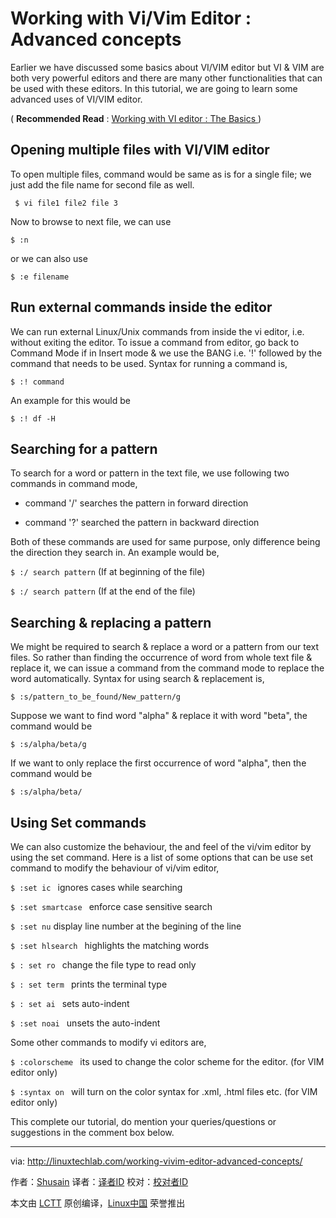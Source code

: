 Working with Vi/Vim Editor : Advanced concepts
======
Earlier we have discussed some basics about VI/VIM editor but VI & VIM are both very powerful editors and there are many other functionalities that can be used with these editors. In this tutorial, we are going to learn some advanced uses of VI/VIM editor.

( **Recommended Read** : [Working with VI editor : The Basics ][1])

## Opening multiple files with VI/VIM editor

To open multiple files, command would be same as is for a single file; we just add the file name for second file as well.

```
 $ vi file1 file2 file 3
```

Now to browse to next file, we can use

```
$ :n
```

or we can also use

```
$ :e filename
```

## Run external commands inside the editor

We can run external Linux/Unix commands from inside the vi editor, i.e. without exiting the editor. To issue a command from editor, go back to Command Mode if in Insert mode & we use the BANG i.e. '!' followed by the command that needs to be used. Syntax for running a command is,

```
$ :! command
```

An example for this would be

```
$ :! df -H
```

## Searching for a pattern

To search for a word or pattern in the text file, we use following two commands in command mode,

  * command '/' searches the pattern in forward direction

  * command '?' searched the pattern in backward direction


Both of these commands are used for same purpose, only difference being the direction they search in. An example would be,

 `$ :/ search pattern` (If at beginning of the file)

 `$ :/ search pattern` (If at the end of the file)

## Searching & replacing a pattern

We might be required to search & replace a word or a pattern from our text files. So rather than finding the occurrence of word from whole text file & replace it, we can issue a command from the command mode to replace the word automatically. Syntax for using search & replacement is,

```
$ :s/pattern_to_be_found/New_pattern/g
```

Suppose we want to find word "alpha" & replace it with word "beta", the command would be

```
$ :s/alpha/beta/g
```

If we want to only replace the first occurrence of word "alpha", then the command would be

```
$ :s/alpha/beta/
```

## Using Set commands

We can also customize the behaviour, the and feel of the vi/vim editor by using the set command. Here is a list of some options that can be use set command to modify the behaviour of vi/vim editor,

 `$ :set ic ` ignores cases while searching

 `$ :set smartcase ` enforce case sensitive search

 `$ :set nu` display line number at the begining of the line

 `$ :set hlsearch ` highlights the matching words

 `$ : set ro ` change the file type to read only

 `$ : set term ` prints the terminal type

 `$ : set ai ` sets auto-indent

 `$ :set noai ` unsets the auto-indent

Some other commands to modify vi editors are,

 `$ :colorscheme ` its used to change the color scheme for the editor. (for VIM editor only)

 `$ :syntax on ` will turn on the color syntax for .xml, .html files etc. (for VIM editor only)

This complete our tutorial, do mention your queries/questions or suggestions in the comment box below.


--------------------------------------------------------------------------------

via: http://linuxtechlab.com/working-vivim-editor-advanced-concepts/

作者：[Shusain][a]
译者：[译者ID](https://github.com/译者ID)
校对：[校对者ID](https://github.com/校对者ID)

本文由 [LCTT](https://github.com/LCTT/TranslateProject) 原创编译，[Linux中国](https://linux.cn/) 荣誉推出

[a]:http://linuxtechlab.com/author/shsuain/
[1]:http://linuxtechlab.com/working-vi-editor-basics/
